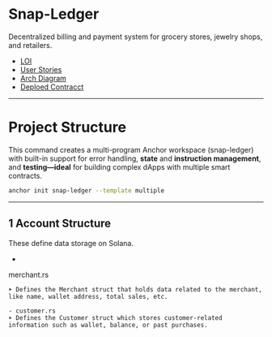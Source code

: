 # Snap-Ledger
   Decentralized billing and payment system for grocery stores, jewelry shops, and retailers.


- [LOI](https://drive.google.com/file/d/1wddBJg6hhf1RyDO8-4cg022pYHrjt1UT/view?usp=drive_link)
- [User Stories](https://drive.google.com/file/d/1N8JoGFYLxS5q9EFpGWUFtQKNQQaTl_mI/view?usp=drive_link)
- [Arch Diagram](https://drive.google.com/file/d/1FeGMniJcwng4vjaIi-iUhED9kEeq-WVK/view?usp=drive_link)
- [Deploed Contracct](https://explorer.solana.com/address/3EEkQkh4dQRysyEp7wE3PrSqNhpBbg91FhjtYEXK7Hsg?cluster=devnet)

---

# Project Structure
This command creates a multi-program Anchor workspace (snap-ledger) with built-in support for error handling, **state** and **instruction management**, and **testing—ideal** for building complex dApps with multiple smart contracts.

```bash 
anchor init snap-ledger --template multiple
```
---
## 1 Account Structure 
These define data storage on Solana.
- ```bash 
merchant.rs
```
➤ Defines the Merchant struct that holds data related to the merchant, like name, wallet address, total sales, etc.

- customer.rs
➤ Defines the Customer struct which stores customer-related information such as wallet, balance, or past purchases.